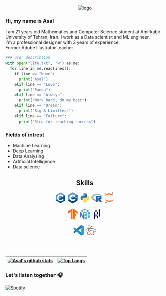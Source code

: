 <p align="center">
  <img src="main.gif" alt="logo" width="450" />
</p>

### Hi, my name is Asal

I am 21 years old Mathematics and Computer Science student at Amirkabir University of Tehran, Iran.
I work as a Data scientist and ML engineer.<br />
I'm a professional designer with 3 years of experience.<br />
Former Adobe Illustrator teacher.<br />

```python
### user describtion
with open("life.txt", "w") as me:
  for line in me.readlines():
    if line == "Name":
      print("Asal")
    elif line == "Love":
      print("Panda")
    elif line == "Always":
      print("Work hard, do my best")
    elif line == "Dream":
      print("Big & Limitless")
    elif line == "Failure":
      print("Step for reaching success")
```

### Fields of intrest
- Machine Learning
- Deep Learning
- Data Analysing
- Artificial Intelligence
- Data science

<h2 align="center">
Skills
</h2>

<p align="center">

<img src="https://github.com/devicons/devicon/blob/master/icons/c/c-original.svg" width="35" alt="c" />
<img src="https://github.com/devicons/devicon/blob/master/icons/cplusplus/cplusplus-original.svg" width="35" alt="cpp" />
<img src="https://github.com/devicons/devicon/blob/master/icons/python/python-original.svg" width="35" alt="python" />
<img src="https://github.com/devicons/devicon/blob/master/icons/r/r-original.svg" width="35" alt="r" />
<img src="https://github.com/devicons/devicon/blob/master/icons/jupyter/jupyter-original.svg" width="35" alt="juptyer" />

</p>

<p align="center">

<img src="https://github.com/devicons/devicon/blob/master/icons/tensorflow/tensorflow-original.svg" width="35" alt="tensorflow" />
<img src="https://github.com/devicons/devicon/blob/master/icons/numpy/numpy-original.svg" width="35" alt="numpy" />
<img src="https://github.com/devicons/devicon/blob/master/icons/pandas/pandas-original.svg" width="35" alt="pandas" />

</p>

<p align="center">

<img src="https://github.com/devicons/devicon/blob/master/icons/vscode/vscode-original.svg" width="35" alt="vscode" />
<img src="https://github.com/devicons/devicon/blob/master/icons/atom/atom-original.svg" width="35" alt="atom" />

</p>

<br />
<br />

| [![Asal's github stats](https://github-readme-stats.vercel.app/api?username=asaldelkhosh&theme=synthwave&include_all_commits=true&count_private=true&show_icons=true&line_height=20)](https://github.com/anuraghazra/github-readme-stats) | [![Top Langs](https://github-readme-stats.vercel.app/api/top-langs/?username=asaldelkhosh&layout=compact&theme=synthwave)](https://github.com/anuraghazra/github-readme-stats) |
|:----:|:-------:|


### Let's listen together 🎧

[![Spotify](https://github-readme-remake.vercel.app/api/spotify)](https://open.spotify.com/user/mr5jgbqp3jw221j271iz2nix9)
